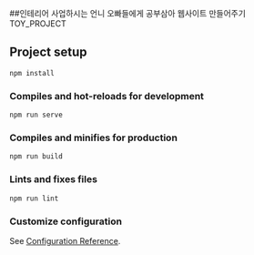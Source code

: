 ##인테리어 사업하시는 언니 오빠들에게 공부삼아 웹사이트 만들어주기 TOY_PROJECT



## Project setup
```
npm install
```

### Compiles and hot-reloads for development
```
npm run serve
```

### Compiles and minifies for production
```
npm run build
```

### Lints and fixes files
```
npm run lint
```

### Customize configuration
See [Configuration Reference](https://cli.vuejs.org/config/).
